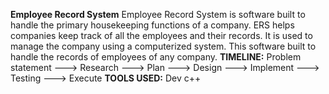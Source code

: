 **Employee Record System**
Employee Record System is software built to handle the primary housekeeping functions of a company. 
ERS helps companies keep track of all the employees and their records. 
It is used to manage the company using a computerized system. 
This software built to handle the records of employees of any company.
**TIMELINE:**
   Problem statement ---> Research ---> Plan ---> Design ---> Implement ---> Testing ---> Execute
**TOOLS USED:**
Dev c++
